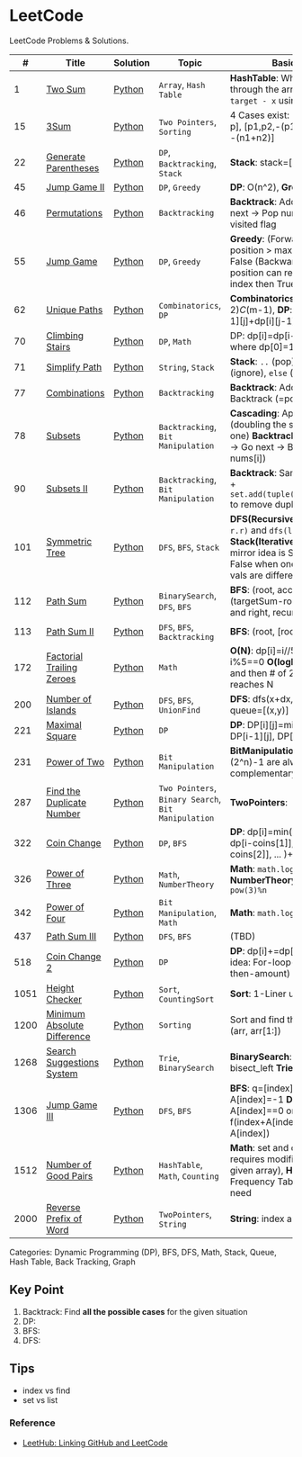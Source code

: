 # LeetCode    
LeetCode Problems & Solutions.   
   
| # | Title | Solution | Topic | Basic Idea | 
|---| ----- | -------- | ------| ---------- | 
|1 | [Two Sum](https://github.com/hyeseonko/LeetCode/tree/main/1-two-sum) | [Python](https://github.com/hyeseonko/LeetCode/blob/main/1-two-sum/1-two-sum.py) | `Array`, `Hash Table` | **HashTable**: While scanning through the array, wait for the `target - x` using hash map
|15 | [3Sum](https://github.com/hyeseonko/LeetCode/tree/main/15-3sum) | [Python](https://github.com/hyeseonko/LeetCode/blob/main/15-3sum/15-3sum.py) | `Two Pointers`, `Sorting` | 4 Cases exist: [0,0,0], [0,p,-p], [p1,p2,-(p1+p2)], [n1, n2, -(n1+n2)]
|22 | [Generate Parentheses](https://github.com/hyeseonko/LeetCode/tree/main/22-generate-parentheses) | [Python](https://github.com/hyeseonko/LeetCode/blob/main/22-generate-parentheses/22-generate-parentheses.py) | `DP`, `Backtracking`, `Stack` | **Stack**: stack=[("(", l, r)]
|45 | [Jump Game II](https://github.com/hyeseonko/LeetCode/tree/main/45-jump-game-ii) | [Python](https://github.com/hyeseonko/LeetCode/blob/main/45-jump-game-ii/45-jump-game-ii.py) | `DP`, `Greedy` | **DP**: O(n^2), **Greedy**: (TBD)
|46 | [Permutations](https://github.com/hyeseonko/LeetCode/tree/main/46-permutations) | [Python](https://github.com/hyeseonko/LeetCode/blob/main/46-permutations/46-permutations.py) | `Backtracking` | **Backtrack**: Add nums[i] -> Go next -> Pop nums[i] with visited flag
|55 | [Jump Game](https://github.com/hyeseonko/LeetCode/tree/main/55-jump-game) | [Python](https://github.com/hyeseonko/LeetCode/blob/main/55-jump-game/55-jump-game.py) | `DP`, `Greedy` | **Greedy**: (Forward) if cur position > max position then False (Backward) if last position can reach the first index then True
|62 | [Unique Paths](https://github.com/hyeseonko/LeetCode/tree/main/62-unique-paths) | [Python](https://github.com/hyeseonko/LeetCode/blob/main/62-unique-paths/62-unique-paths.py) | `Combinatorics`, `DP` | **Combinatorics**: (m+n-2)_C_(m-1), **DP**: dp[i][j]=dp[i-1][j]+dp[i][j-1] 
|70 | [Climbing Stairs](https://github.com/hyeseonko/LeetCode/tree/main/70-climbing-stairs) | [Python](https://github.com/hyeseonko/LeetCode/blob/main/70-climbing-stairs/70-climbing-stairs.py) | `DP`, `Math` | DP: dp[i]=dp[i-1]+dp[i-2] where dp[0]=1
|71 | [Simplify Path](https://github.com/hyeseonko/LeetCode/tree/main/71-simplify-path) | [Python](https://github.com/hyeseonko/LeetCode/blob/main/71-simplify-path/71-simplify-path.py) | `String`, `Stack` | **Stack**: `..` (pop), `. or empty` (ignore), `else` (push) 
|77 | [Combinations](https://github.com/hyeseonko/LeetCode/tree/main/77-combinations) | [Python]() | `Backtracking` | **Backtrack**: Add i -> Go next -> Backtrack (=pop i)
|78 | [Subsets](https://github.com/hyeseonko/LeetCode/tree/main/78-subsets) | [Python](https://github.com/hyeseonko/LeetCode/blob/main/78-subsets/78-subsets.py) | `Backtracking`, `Bit Manipulation` | **Cascading**: Append nums[i] (doubling the size of previous one) **Backtrack**: Add nums[i] -> Go next -> Backtrack (=pop nums[i])
|90 | [Subsets II](https://github.com/hyeseonko/LeetCode/tree/main/90-subsets-ii) | [Python](https://github.com/hyeseonko/LeetCode/blob/main/90-subsets-ii/90-subsets-ii.py) | `Backtracking`, `Bit Manipulation` | **Backtrack**: Same idea as #78 + `set.add(tuple(sorted(list)))` to remove duplicates
|101 | [Symmetric Tree](https://github.com/hyeseonko/LeetCode/tree/main/101-symmetric-tree) | [Python](https://github.com/hyeseonko/LeetCode/blob/main/101-symmetric-tree/101-symmetric-tree.py) | `DFS`, `BFS`, `Stack` | **DFS(Recursive)**: `dfs(l.l, r.r)` and `dfs(l.r, r.l)` **Stack(Iterative)**: Basically, mirror idea is SAME & return False when one is None or vals are different
|112 | [Path Sum](https://github.com/hyeseonko/LeetCode/tree/main/112-path-sum) | [Python](https://github.com/hyeseonko/LeetCode/blob/main/112-path-sum/112-path-sum.py) | `BinarySearch`, `DFS`, `BFS` | **BFS**: (root, acc_sum)  **DFS**: (targetSum-root.val) for left and right, recursively
|113 | [Path Sum II](https://github.com/hyeseonko/LeetCode/tree/main/113-path-sum-ii) | [Python](https://github.com/hyeseonko/LeetCode/blob/main/113-path-sum-ii/113-path-sum-ii.py) | `DFS`, `BFS`, `Backtracking` | **BFS**: (root, [root.val])
|172 | [Factorial Trailing Zeroes](https://github.com/hyeseonko/LeetCode/tree/main/172-factorial-trailing-zeroes) | [Python](https://github.com/hyeseonko/LeetCode/blob/main/172-factorial-trailing-zeroes/172-factorial-trailing-zeroes.py) | `Math` | **O(N)**: dp[i]=i//5 + dp[i//5] if i%5==0 **O(logN)**: Add # of 5s and then # of 25s ... until it reaches N
|200 | [Number of Islands](https://github.com/hyeseonko/LeetCode/tree/main/200-number-of-islands) | [Python](https://github.com/hyeseonko/LeetCode/blob/main/200-number-of-islands/200-number-of-islands.py) | `DFS`, `BFS`, `UnionFind` | **DFS**: dfs(x+dx, y+dy) **BFS**: queue=[(x,y)]
|221 | [Maximal Square](https://github.com/hyeseonko/LeetCode/tree/main/221-maximal-square) | [Python](https://github.com/hyeseonko/LeetCode/blob/main/221-maximal-square/221-maximal-square.py) | `DP` | **DP**: DP[i][j]=min(DP[i][j-1], DP[i-1][j], DP[i-1][j-1])+1
|231 | [Power of Two](https://github.com/hyeseonko/LeetCode/tree/main/231-power-of-two) | [Python](https://github.com/hyeseonko/LeetCode/blob/main/231-power-of-two/231-power-of-two.py) | `Bit Manipulation` | **BitManipulation**: (2^n) and (2^n)-1 are always complementary 
|287 | [Find the Duplicate Number](https://github.com/hyeseonko/LeetCode/tree/main/287-find-the-duplicate-number) | [Python](https://github.com/hyeseonko/LeetCode/blob/main/287-find-the-duplicate-number/287-find-the-duplicate-number.py) | `Two Pointers`, `Binary Search`, `Bit Manipulation` | **TwoPointers**:
|322 | [Coin Change](https://github.com/hyeseonko/LeetCode/tree/main/322-coin-change) | [Python](https://github.com/hyeseonko/LeetCode/blob/main/322-coin-change/322-coin-change.py) | `DP`, `BFS` | **DP**: dp[i]=min(dp[i-coins[0]], dp[i-coins[1]], dp[i-coins[2]], ... )+1
|326 | [Power of Three](https://github.com/hyeseonko/LeetCode/tree/main/326-power-of-three) | [Python](https://github.com/hyeseonko/LeetCode/blob/main/326-power-of-three/326-power-of-three.py) | `Math`, `NumberTheory` | **Math**: `math.log(n, 3)`, **NumberTheory**: Check `max pow(3)%n `
|342 | [Power of Four](https://github.com/hyeseonko/LeetCode/tree/main/342-power-of-four) | [Python](https://github.com/hyeseonko/LeetCode/blob/main/342-power-of-four/342-power-of-four.py) | `Bit Manipulation`, `Math` | **Math**: `math.log(n, 4)`
|437 | [Path Sum III](https://github.com/hyeseonko/LeetCode/tree/main/437-path-sum-iii) | [Python](https://github.com/hyeseonko/LeetCode/blob/main/437-path-sum-iii/437-path-sum-iii.py) | `DFS`, `BFS` | (TBD)
|518 | [Coin Change 2](https://github.com/hyeseonko/LeetCode/tree/main/518-coin-change-2) | [Python](https://github.com/hyeseonko/LeetCode/blob/main/518-coin-change-2/518-coin-change-2.py) | `DP` | **DP**: dp[i]+=dp[i-coin] (Key idea: For-loop-coin-first-then-amount)
|1051 | [Height Checker](https://github.com/hyeseonko/LeetCode/tree/main/1051-height-checker) | [Python](https://github.com/hyeseonko/LeetCode/blob/main/1051-height-checker/1051-height-checker.py) | `Sort`, `CountingSort` | **Sort**: 1-Liner using zip & sort
|1200 | [Minimum Absolute Difference](https://github.com/hyeseonko/LeetCode/tree/main/1200-minimum-absolute-difference) | [Python](https://github.com/hyeseonko/LeetCode/blob/main/1200-minimum-absolute-difference/1200-minimum-absolute-difference.py) | `Sorting` | Sort and find the min with zip (arr, arr[1:])
|1268 | [Search Suggestions System](https://github.com/hyeseonko/LeetCode/tree/main/1268-search-suggestions-system) | [Python](https://github.com/hyeseonko/LeetCode/blob/main/1268-search-suggestions-system/1268-search-suggestions-system.py) | `Trie`, `BinarySearch` | **BinarySearch**: sort and bisect_left **Trie**: (TBD)
|1306 | [Jump Game III](https://github.com/hyeseonko/LeetCode/tree/main/1306-jump-game-iii) | [Python](https://github.com/hyeseonko/LeetCode/blob/main/1306-jump-game-iii/1306-jump-game-iii.py) | `DFS`, `BFS` | **BFS**: q=[index] and A[index]=-1 **DFS**: return A[index]==0 or f(index+A[index]) or f(index-A[index])
|1512 | [Number of Good Pairs](https://github.com/hyeseonko/LeetCode/tree/main/1512-number-of-good-pairs) | [Python](https://github.com/hyeseonko/LeetCode/blob/main/1512-number-of-good-pairs/1512-number-of-good-pairs.py) | `HashTable`, `Math`, `Counting` | **Math**: set and count (but it requires modification of the given array), **HashTable**:  Frequency Table is all you need
|2000 | [Reverse Prefix of Word](https://github.com/hyeseonko/LeetCode/tree/main/2000-reverse-prefix-of-word) | [Python](https://github.com/hyeseonko/LeetCode/blob/main/2000-reverse-prefix-of-word/2000-reverse-prefix-of-word.py) | `TwoPointers`, `String` | **String**: index and [::-1]


Categories: Dynamic Programming (DP), BFS, DFS, Math, Stack, Queue, Hash Table, Back Tracking, Graph
## Key Point
1. Backtrack: Find **all the possible cases** for the given situation
2. DP:
3. BFS:
4. DFS:

## Tips
- index vs find
- set vs list
    

### Reference
- [LeetHub: Linking GitHub and LeetCode](https://github.com/QasimWani/LeetHub)
 
